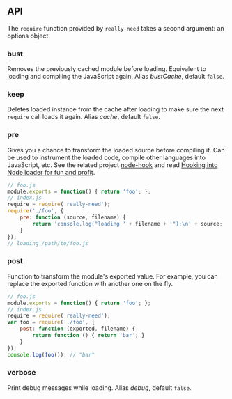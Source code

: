 ## API

The `require` function provided by `really-need` takes a second argument: an options object. 

### bust

Removes the previously cached module before loading. 
Equivalent to loading and compiling the JavaScript again.
Alias *bustCache*, default `false`.

### keep

Deletes loaded instance from the cache after loading to make sure the next `require` call loads
it again. Alias *cache*, default `false`.

### pre

Gives you a chance to transform the loaded source before compiling it. Can be used to instrument the loaded code,
compile other languages into JavaScript, etc. See the related project [node-hook][node-hook] and
read [Hooking into Node loader for fun and profit][hooking].

```js
// foo.js
module.exports = function() { return 'foo'; };
// index.js
require = require('really-need');
require('./foo', { 
    pre: function (source, filename) {
        return 'console.log("loading ' + filename + '");\n' + source;
    }
});
// loading /path/to/foo.js
```

[node-hook]: https://github.com/bahmutov/node-hook
[hooking]: http://bahmutov.calepin.co/hooking-into-node-loader-for-fun-and-profit.html

### post

Function to transform the module's exported value. For example, you can replace the exported function with
another one on the fly.

```js
// foo.js
module.exports = function() { return 'foo'; };
// index.js
require = require('really-need');
var foo = require('./foo', { 
    post: function (exported, filename) {
        return function () { return 'bar'; }
    }
});
console.log(foo()); // "bar"
```

### verbose

Print debug messages while loading. Alias *debug*, default `false`.
